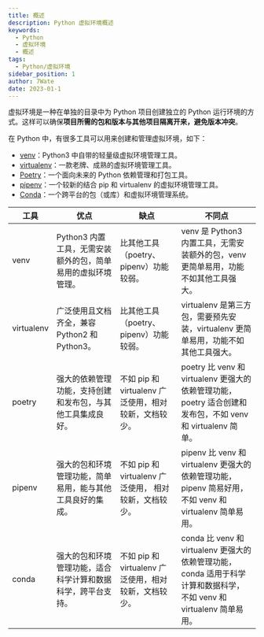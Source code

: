 ```yaml
---
title: 概述
description: Python 虚拟环境概述
keywords:
  - Python
  - 虚拟环境
  - 概述
tags:
  - Python/虚拟环境
sidebar_position: 1
author: 7Wate
date: 2023-01-1
---
```


虚拟环境是一种在单独的目录中为 Python 项目创建独立的 Python 运行环境的方式。这样可以确保**项目所需的包和版本与其他项目隔离开来，避免版本冲突**。

在 Python 中，有很多工具可以用来创建和管理虚拟环境，如下：

- [venv](https://docs.python.org/zh-cn/3/library/venv.html)：Python3 中自带的轻量级虚拟环境管理工具。
- [virtualenv](https://virtualenv.pypa.io/)：一款老牌、成熟的虚拟环境管理工具。
- [Poetry](https://python-poetry.org/)：一个面向未来的 Python 依赖管理和打包工具。
- [pipenv](https://pipenv.pypa.io/)：一个较新的结合 pip 和 virtualenv 的虚拟环境管理工具。
- [Conda](https://docs.conda.io/projects/conda/)：一个跨平台的包（或库）和虚拟环境管理系统。

| 工具       | 优点                                                         | 缺点                                                   | 不同点                                                       |
| ---------- | ------------------------------------------------------------ | ------------------------------------------------------ | ------------------------------------------------------------ |
| venv       | Python3 内置工具，无需安装额外的包，简单易用的虚拟环境管理。 | 比其他工具（poetry、pipenv）功能较弱。                 | venv 是 Python3 内置工具，无需安装额外的包，venv 更简单易用，功能不如其他工具强大。 |
| virtualenv | 广泛使用且文档齐全，兼容 Python2 和 Python3。                | 比其他工具（poetry、pipenv）功能较弱。                 | virtualenv 是第三方包，需要预先安装，virtualenv 更简单易用，功能不如其他工具强大。 |
| poetry     | 强大的依赖管理功能，支持创建和发布包，与其他工具集成良好。   | 不如 pip 和 virtualenv 广泛使用，相对较新，文档较少。  | poetry 比 venv 和 virtualenv 更强大的依赖管理功能，poetry 适合创建和发布包，不如 venv 和 virtualenv 简单。 |
| pipenv     | 强大的包和环境管理功能，简单易用，能与其他工具良好的集成。   | 不如 pip 和 virtualenv 广泛使用， 相对较新，文档较少。 | pipenv 比 venv 和 virtualenv 更强大的依赖管理功能，pipenv 简易好用，不如 venv 和 virtualenv 简单易用。 |
| conda      | 强大的包和环境管理功能，适合科学计算和数据科学，跨平台支持。 | 不如 pip 和 virtualenv 广泛使用，相对较新，文档较少。  | conda 比 venv 和 virtualenv 更强大的依赖管理功能，conda 适用于科学计算和数据科学，不如 venv 和 virtualenv 简单易用。 |
